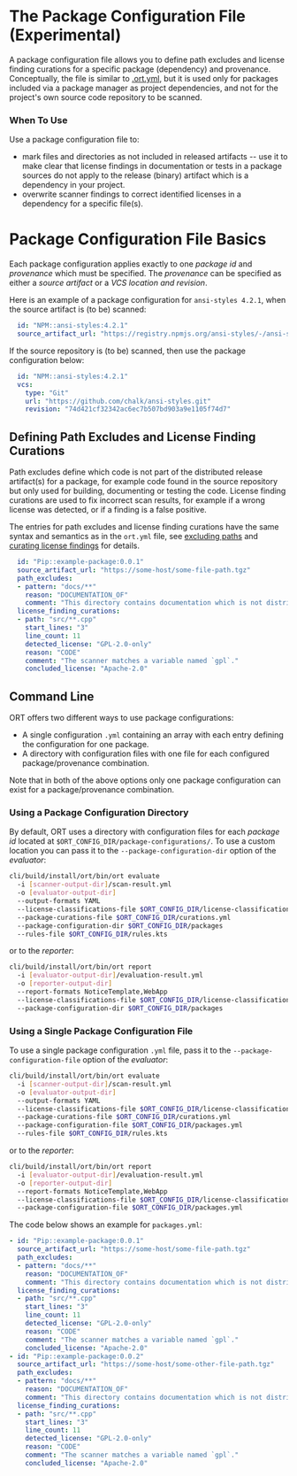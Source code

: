 # The Package Configuration File (Experimental)

A package configuration file allows you to define path excludes and license finding curations for a specific package
(dependency) and provenance. Conceptually, the file is similar to
[.ort.yml](https://github.com/oss-review-toolkit/ort/blob/master/docs/config-file-ort-yml.md), but it is used only for
packages included via a package manager as project dependencies, and not for the project's own source code repository to
be scanned.

### When To Use
Use a package configuration file to:

- mark files and directories as not included in released artifacts -- use it to make clear that license findings in
  documentation or tests in a package sources do not apply to the release (binary) artifact which is a dependency in
  your project.
- overwrite scanner findings to correct identified licenses in a dependency for a specific file(s).

# Package Configuration File Basics

Each package configuration applies exactly to one *package id* and *provenance* which must be specified. The
*provenance* can be specified as either a *source artifact* or a *VCS location and revision*. 

Here is an example of a package configuration for `ansi-styles 4.2.1`, when the source artifact is (to be) scanned:

```yaml
  id: "NPM::ansi-styles:4.2.1"
  source_artifact_url: "https://registry.npmjs.org/ansi-styles/-/ansi-styles-4.2.1.tgz"
```

If the source repository is (to be) scanned, then use the package configuration below:

```yaml
  id: "NPM::ansi-styles:4.2.1"
  vcs:
    type: "Git"
    url: "https://github.com/chalk/ansi-styles.git"
    revision: "74d421cf32342ac6ec7b507bd903a9e1105f74d7"
```

## Defining Path Excludes and License Finding Curations

Path excludes define which code is not part of the distributed release artifact(s) for a package, for example code found
in the source repository but only used for building, documenting or testing the code. License finding curations are used
to fix incorrect scan results, for example if a wrong license was detected, or if a finding is a false positive.

The entries for path excludes and license finding curations have the same syntax and semantics as in the `ort.yml` file,
see [excluding paths](config-file-ort-yml.md#excluding-paths) and
[curating license findings](config-file-ort-yml.md#curating-license-findings) for details.

```yaml
  id: "Pip::example-package:0.0.1"
  source_artifact_url: "https://some-host/some-file-path.tgz"
  path_excludes:
  - pattern: "docs/**"
    reason: "DOCUMENTATION_OF"
    comment: "This directory contains documentation which is not distributed."
  license_finding_curations:
  - path: "src/**.cpp"
    start_lines: "3"
    line_count: 11
    detected_license: "GPL-2.0-only"
    reason: "CODE"
    comment: "The scanner matches a variable named `gpl`."
    concluded_license: "Apache-2.0"
```

## Command Line

ORT offers two different ways to use package configurations:

- A single configuration `.yml` containing an array with each entry defining the configuration for one package.
- A directory with configuration files with one file for each configured package/provenance combination.

Note that in both of the above options only one package configuration can exist for a package/provenance combination.

### Using a Package Configuration Directory

By default, ORT uses a directory with configuration files for each *package id* located at
`$ORT_CONFIG_DIR/package-configurations/`. To use a custom location you can pass it to the `--package-configuration-dir`
option of the _evaluator_:

```bash
cli/build/install/ort/bin/ort evaluate
  -i [scanner-output-dir]/scan-result.yml
  -o [evaluator-output-dir]
  --output-formats YAML
  --license-classifications-file $ORT_CONFIG_DIR/license-classifications.yml
  --package-curations-file $ORT_CONFIG_DIR/curations.yml
  --package-configuration-dir $ORT_CONFIG_DIR/packages
  --rules-file $ORT_CONFIG_DIR/rules.kts
```

or to the _reporter_:

```bash
cli/build/install/ort/bin/ort report
  -i [evaluator-output-dir]/evaluation-result.yml
  -o [reporter-output-dir]
  --report-formats NoticeTemplate,WebApp
  --license-classifications-file $ORT_CONFIG_DIR/license-classifications.yml
  --package-configuration-dir $ORT_CONFIG_DIR/packages
```
 
### Using a Single Package Configuration File

To use a single package configuration `.yml` file, pass it to the `--package-configuration-file` option of the
_evaluator_:

```bash
cli/build/install/ort/bin/ort evaluate
  -i [scanner-output-dir]/scan-result.yml
  -o [evaluator-output-dir]
  --output-formats YAML
  --license-classifications-file $ORT_CONFIG_DIR/license-classifications.yml
  --package-curations-file $ORT_CONFIG_DIR/curations.yml
  --package-configuration-file $ORT_CONFIG_DIR/packages.yml
  --rules-file $ORT_CONFIG_DIR/rules.kts
```

or to the _reporter_:

```bash
cli/build/install/ort/bin/ort report
  -i [evaluator-output-dir]/evaluation-result.yml
  -o [reporter-output-dir]
  --report-formats NoticeTemplate,WebApp
  --license-classifications-file $ORT_CONFIG_DIR/license-classifications.yml
  --package-configuration-file $ORT_CONFIG_DIR/packages.yml
```

The code below shows an example for `packages.yml`:

```yaml
- id: "Pip::example-package:0.0.1"
  source_artifact_url: "https://some-host/some-file-path.tgz"
  path_excludes:
  - pattern: "docs/**"
    reason: "DOCUMENTATION_OF"
    comment: "This directory contains documentation which is not distributed."
  license_finding_curations:
  - path: "src/**.cpp"
    start_lines: "3"
    line_count: 11
    detected_license: "GPL-2.0-only"
    reason: "CODE"
    comment: "The scanner matches a variable named `gpl`."
    concluded_license: "Apache-2.0"
- id: "Pip::example-package:0.0.2"
  source_artifact_url: "https://some-host/some-other-file-path.tgz"
  path_excludes:
  - pattern: "docs/**"
    reason: "DOCUMENTATION_OF"
    comment: "This directory contains documentation which is not distributed."
  license_finding_curations:
  - path: "src/**.cpp"
    start_lines: "3"
    line_count: 11
    detected_license: "GPL-2.0-only"
    reason: "CODE"
    comment: "The scanner matches a variable named `gpl`."
    concluded_license: "Apache-2.0"
```
